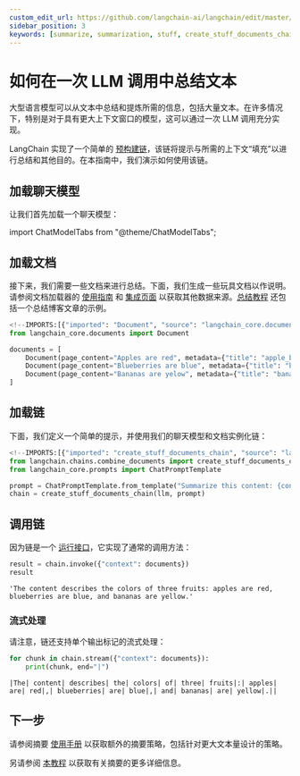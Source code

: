 ```yaml
---
custom_edit_url: https://github.com/langchain-ai/langchain/edit/master/docs/docs/how_to/summarize_stuff.ipynb
sidebar_position: 3
keywords: [summarize, summarization, stuff, create_stuff_documents_chain]
---
```


# 如何在一次 LLM 调用中总结文本

大型语言模型可以从文本中总结和提炼所需的信息，包括大量文本。在许多情况下，特别是对于具有更大上下文窗口的模型，这可以通过一次 LLM 调用充分实现。

LangChain 实现了一个简单的 [预构建链](https://python.langchain.com/api_reference/langchain/chains/langchain.chains.combine_documents.stuff.create_stuff_documents_chain.html)，该链将提示与所需的上下文“填充”以进行总结和其他目的。在本指南中，我们演示如何使用该链。

## 加载聊天模型

让我们首先加载一个聊天模型：

import ChatModelTabs from "@theme/ChatModelTabs";

<ChatModelTabs
  customVarName="llm"
/>


## 加载文档

接下来，我们需要一些文档来进行总结。下面，我们生成一些玩具文档以作说明。请参阅文档加载器的 [使用指南](/docs/how_to/#document-loaders) 和 [集成页面](/docs/integrations/document_loaders/) 以获取其他数据来源。[总结教程](/docs/tutorials/summarization) 还包括一个总结博客文章的示例。


```python
<!--IMPORTS:[{"imported": "Document", "source": "langchain_core.documents", "docs": "https://python.langchain.com/api_reference/core/documents/langchain_core.documents.base.Document.html", "title": "How to summarize text in a single LLM call"}]-->
from langchain_core.documents import Document

documents = [
    Document(page_content="Apples are red", metadata={"title": "apple_book"}),
    Document(page_content="Blueberries are blue", metadata={"title": "blueberry_book"}),
    Document(page_content="Bananas are yelow", metadata={"title": "banana_book"}),
]
```

## 加载链

下面，我们定义一个简单的提示，并使用我们的聊天模型和文档实例化链：


```python
<!--IMPORTS:[{"imported": "create_stuff_documents_chain", "source": "langchain.chains.combine_documents", "docs": "https://python.langchain.com/api_reference/langchain/chains/langchain.chains.combine_documents.stuff.create_stuff_documents_chain.html", "title": "How to summarize text in a single LLM call"}, {"imported": "ChatPromptTemplate", "source": "langchain_core.prompts", "docs": "https://python.langchain.com/api_reference/core/prompts/langchain_core.prompts.chat.ChatPromptTemplate.html", "title": "How to summarize text in a single LLM call"}]-->
from langchain.chains.combine_documents import create_stuff_documents_chain
from langchain_core.prompts import ChatPromptTemplate

prompt = ChatPromptTemplate.from_template("Summarize this content: {context}")
chain = create_stuff_documents_chain(llm, prompt)
```

## 调用链

因为链是一个 [运行接口](/docs/concepts/#runnable-interface)，它实现了通常的调用方法：


```python
result = chain.invoke({"context": documents})
result
```



```output
'The content describes the colors of three fruits: apples are red, blueberries are blue, and bananas are yellow.'
```


### 流式处理

请注意，链还支持单个输出标记的流式处理：


```python
for chunk in chain.stream({"context": documents}):
    print(chunk, end="|")
```
```output
|The| content| describes| the| colors| of| three| fruits|:| apples| are| red|,| blueberries| are| blue|,| and| bananas| are| yellow|.||
```
## 下一步

请参阅摘要 [使用手册](/docs/how_to/#summarization) 以获取额外的摘要策略，包括针对更大文本量设计的策略。

另请参阅 [本教程](/docs/tutorials/summarization) 以获取有关摘要的更多详细信息。
